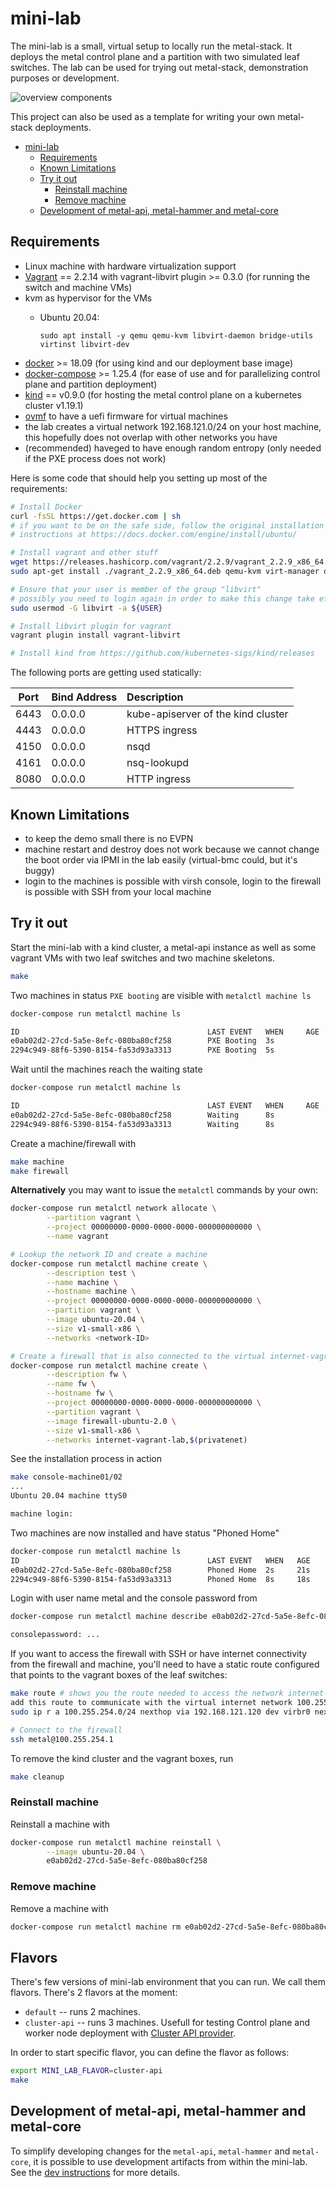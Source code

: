 # mini-lab

The mini-lab is a small, virtual setup to locally run the metal-stack. It deploys the metal control plane and a partition with two simulated leaf switches. The lab can be used for trying out metal-stack, demonstration purposes or development.

![overview components](docs/overview.png)

This project can also be used as a template for writing your own metal-stack deployments.

<!-- TOC depthFrom:2 depthTo:6 withLinks:1 updateOnSave:1 orderedList:0 -->

- [mini-lab](#mini-lab)
  - [Requirements](#requirements)
  - [Known Limitations](#known-limitations)
  - [Try it out](#try-it-out)
    - [Reinstall machine](#reinstall-machine)
    - [Remove machine](#remove-machine)
  - [Development of metal-api, metal-hammer and metal-core](#development-of-metal-api-metal-hammer-and-metal-core)

<!-- /TOC -->

## Requirements

- Linux machine with hardware virtualization support
- [Vagrant](https://www.vagrantup.com/) == 2.2.14 with vagrant-libvirt plugin >= 0.3.0 (for running the switch and machine VMs)
- kvm as hypervisor for the VMs
  - Ubuntu 20.04:

        sudo apt install -y qemu qemu-kvm libvirt-daemon bridge-utils virtinst libvirt-dev

- [docker](https://www.docker.com/) >= 18.09 (for using kind and our deployment base image)
- [docker-compose](https://docs.docker.com/compose/) >= 1.25.4 (for ease of use and for parallelizing control plane and partition deployment)
- [kind](https://github.com/kubernetes-sigs/kind/releases) == v0.9.0 (for hosting the metal control plane on a kubernetes cluster v1.19.1)
- [ovmf](https://wiki.ubuntu.com/UEFI/OVMF) to have a uefi firmware for virtual machines
- the lab creates a virtual network 192.168.121.0/24 on your host machine, this hopefully does not overlap with other networks you have
- (recommended) haveged to have enough random entropy (only needed if the PXE process does not work)

Here is some code that should help you setting up most of the requirements:

 ```bash
# Install Docker
curl -fsSL https://get.docker.com | sh
# if you want to be on the safe side, follow the original installation
# instructions at https://docs.docker.com/engine/install/ubuntu/

# Install vagrant and other stuff
wget https://releases.hashicorp.com/vagrant/2.2.9/vagrant_2.2.9_x86_64.deb
sudo apt-get install ./vagrant_2.2.9_x86_64.deb qemu-kvm virt-manager ovmf net-tools libvirt-dev haveged

# Ensure that your user is member of the group "libvirt"
# possibly you need to login again in order to make this change take effect
sudo usermod -G libvirt -a ${USER}

# Install libvirt plugin for vagrant
vagrant plugin install vagrant-libvirt

# Install kind from https://github.com/kubernetes-sigs/kind/releases
```

The following ports are getting used statically:

| Port | Bind Address | Description                        |
|:----:|:------------ |:---------------------------------- |
| 6443 |   0.0.0.0    | kube-apiserver of the kind cluster |
| 4443 |   0.0.0.0    | HTTPS ingress                      |
| 4150 |   0.0.0.0    | nsqd                               |
| 4161 |   0.0.0.0    | nsq-lookupd                        |
| 8080 |   0.0.0.0    | HTTP ingress                       |

## Known Limitations

- to keep the demo small there is no EVPN
- machine restart and destroy does not work because we cannot change the boot order via IPMI in the lab easily (virtual-bmc could, but it's buggy)
- login to the machines is possible with virsh console, login to the firewall is possible with SSH from your local machine

## Try it out

Start the mini-lab with a kind cluster, a metal-api instance as well as some vagrant VMs with two leaf switches and two machine skeletons.

```bash
make
```

Two machines in status `PXE booting` are visible with `metalctl machine ls`

```bash
docker-compose run metalctl machine ls

ID                                          LAST EVENT   WHEN     AGE  HOSTNAME  PROJECT  SIZE          IMAGE  PARTITION
e0ab02d2-27cd-5a5e-8efc-080ba80cf258        PXE Booting  3s
2294c949-88f6-5390-8154-fa53d93a3313        PXE Booting  5s
```

Wait until the machines reach the waiting state

```bash
docker-compose run metalctl machine ls

ID                                          LAST EVENT   WHEN     AGE  HOSTNAME  PROJECT  SIZE          IMAGE  PARTITION
e0ab02d2-27cd-5a5e-8efc-080ba80cf258        Waiting      8s                               v1-small-x86         vagrant
2294c949-88f6-5390-8154-fa53d93a3313        Waiting      8s                               v1-small-x86         vagrant
```

Create a machine/firewall with

```bash
make machine
make firewall
```

__Alternatively__ you may want to issue the `metalctl` commands by your own:

```bash
docker-compose run metalctl network allocate \
        --partition vagrant \
        --project 00000000-0000-0000-0000-000000000000 \
        --name vagrant

# Lookup the network ID and create a machine
docker-compose run metalctl machine create \
        --description test \
        --name machine \
        --hostname machine \
        --project 00000000-0000-0000-0000-000000000000 \
        --partition vagrant \
        --image ubuntu-20.04 \
        --size v1-small-x86 \
        --networks <network-ID>

# Create a firewall that is also connected to the virtual internet-vagrant-lab network
docker-compose run metalctl machine create \
        --description fw \
        --name fw \
        --hostname fw \
        --project 00000000-0000-0000-0000-000000000000 \
        --partition vagrant \
        --image firewall-ubuntu-2.0 \
        --size v1-small-x86 \
        --networks internet-vagrant-lab,$(privatenet)
```

See the installation process in action

```bash
make console-machine01/02
...
Ubuntu 20.04 machine ttyS0

machine login:
```

Two machines are now installed and have status "Phoned Home"

```bash
docker-compose run metalctl machine ls
ID                                          LAST EVENT   WHEN   AGE     HOSTNAME  PROJECT                               SIZE          IMAGE                             PARTITION
e0ab02d2-27cd-5a5e-8efc-080ba80cf258        Phoned Home  2s     21s     machine   00000000-0000-0000-0000-000000000000  v1-small-x86  Ubuntu 20.04 20200331             vagrant
2294c949-88f6-5390-8154-fa53d93a3313        Phoned Home  8s     18s     fw        00000000-0000-0000-0000-000000000000  v1-small-x86  Firewall 2 Ubuntu 20200730        vagrant
```

Login with user name metal and the console password from

```bash
docker-compose run metalctl machine describe e0ab02d2-27cd-5a5e-8efc-080ba80cf258 | grep password

consolepassword: ...
```

If you want to access the firewall with SSH or have internet connectivity from the firewall and machine, you'll need to have a static route configured that points to the vagrant boxes of the leaf switches:

```bash
make route # shows you the route needed to access the network internet-vagrant-lab
add this route to communicate with the virtual internet network 100.255.254.0/24 over leaf01 and leaf02
sudo ip r a 100.255.254.0/24 nexthop via 192.168.121.120 dev virbr0 nexthop via 192.168.121.132 dev virbr0

# Connect to the firewall
ssh metal@100.255.254.1
```

To remove the kind cluster and the vagrant boxes, run

```bash
make cleanup
```

### Reinstall machine

Reinstall a machine with

```bash
docker-compose run metalctl machine reinstall \
        --image ubuntu-20.04 \
        e0ab02d2-27cd-5a5e-8efc-080ba80cf258
```

### Remove machine

Remove a machine with

```bash
docker-compose run metalctl machine rm e0ab02d2-27cd-5a5e-8efc-080ba80cf258
```

## Flavors

There's few versions of mini-lab environment that you can run. We call them flavors. There's 2 flavors at the moment:

- `default` -- runs 2 machines.
- `cluster-api` -- runs 3 machines. Usefull for testing Control plane and worker node deployment with [Cluster API provider](https://github.com/metal-stack/cluster-api-provider-metalstack).

In order to start specific flavor, you can define the flavor as follows:

```bash
export MINI_LAB_FLAVOR=cluster-api
make
```

## Development of metal-api, metal-hammer and metal-core

To simplify developing changes for the `metal-api`, `metal-hammer` and `metal-core`, it is possible to use development artifacts from within the mini-lab.
See the [dev instructions](DEV_INSTRUCTIONS.md) for more details.

